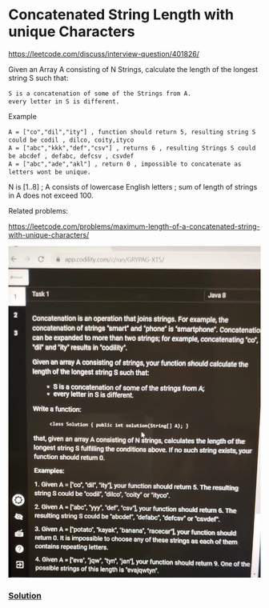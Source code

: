 # Concatenated String Length with unique Characters

https://leetcode.com/discuss/interview-question/401826/

Given an Array A consisting of N Strings, calculate the length of the longest string S such that:

    S is a concatenation of some of the Strings from A.
    every letter in S is different.

Example

    A = ["co","dil","ity"] , function should return 5, resulting string S could be codil , dilco, coity,ityco
    A = ["abc","kkk","def","csv"] , returns 6 , resulting Strings S could be abcdef , defabc, defcsv , csvdef
    A = ["abc","ade","akl"] , return 0 , impossible to concatenate as letters wont be unique.

N is [1..8] ; A consists of lowercase English letters ; sum of length of strings in A does not exceed 100.

Related problems:

https://leetcode.com/problems/maximum-length-of-a-concatenated-string-with-unique-characters/

![Question](Q1.jpeg "Question")

### [Solution](ConcatenatedStringLengthWithUniqueCharacters.java)